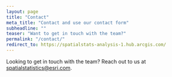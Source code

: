 ```yaml
---
layout: page
title: "Contact"
meta_title: "Contact and use our contact form"
subheadline: ""
teaser: "Want to get in touch with the team?"
permalink: "/contact/"
redirect_to: https://spatialstats-analysis-1.hub.arcgis.com/
---
```

Looking to get in touch with the team? Reach out to us at spatialstatistics@esri.com.


